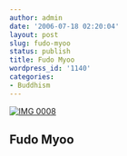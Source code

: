 ```yaml
---
author: admin
date: '2006-07-18 02:20:04'
layout: post
slug: fudo-myoo
status: publish
title: Fudo Myoo
wordpress_id: '1140'
categories:
- Buddhism
---
```


[![IMG
0008](http://static.flickr.com/63/191179666_1cf405701d.jpg)](http://www.flickr.com/photos/albill/191179666/ "Photo Sharing")

## Fudo Myoo
